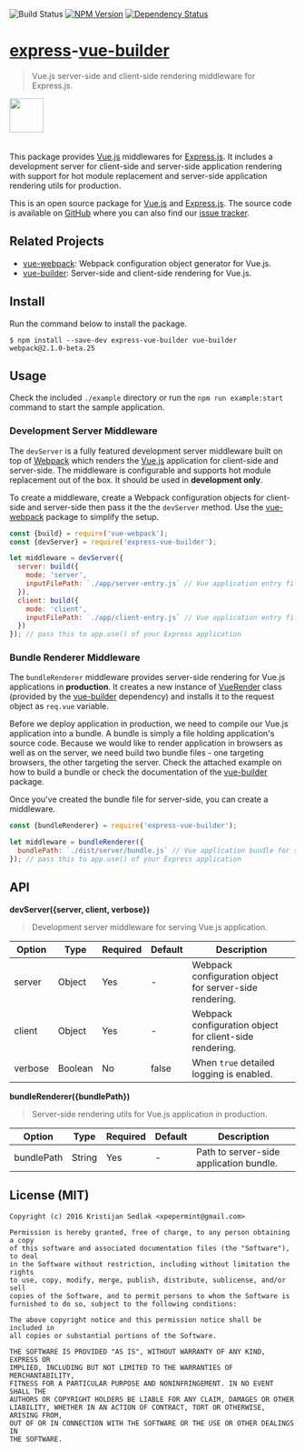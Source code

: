 ![Build Status](https://travis-ci.org/xpepermint/express-vue-builder.svg?branch=master)&nbsp;[![NPM Version](https://badge.fury.io/js/express-vue-builder.svg)](https://badge.fury.io/js/express-vue-builder)&nbsp;[![Dependency Status](https://gemnasium.com/xpepermint/express-vue-builder.svg)](https://gemnasium.com/xpepermint/express-vue-builder)

# [express](http://expressjs.com)-[vue-builder](https://github.com/xpepermint/vue-builder)

> Vue.js server-side and client-side rendering middleware for Express.js.

<img src="logo.png" height="60" style="margin-bottom: 20px" />

This package provides [Vue.js](http://vuejs.org) middlewares for [Express.js](http://expressjs.com). It includes a development server for client-side and server-side application rendering with support for hot module replacement and server-side application rendering utils for production.

This is an open source package for [Vue.js](http://vuejs.org/) and [Express.js](http://expressjs.com). The source code is available on [GitHub](https://github.com/xpepermint/express-vue-builder) where you can also find our [issue tracker](https://github.com/xpepermint/express-vue-builder/issues).

## Related Projects

* [vue-webpack](https://github.com/xpepermint/vue-webpack): Webpack configuration object generator for Vue.js.
* [vue-builder](https://github.com/xpepermint/vue-builder): Server-side and client-side rendering for Vue.js.

## Install

Run the command below to install the package.

```
$ npm install --save-dev express-vue-builder vue-builder webpack@2.1.0-beta.25
```

## Usage

Check the included `./example` directory or run the `npm run example:start` command to start the sample application.

### Development Server Middleware

The `devServer` is a fully featured development server middleware built on top of [Webpack](http://webpack.github.io) which renders the [Vue.js](http://vuejs.org) application for client-side and server-side. The middleware is configurable and supports hot module replacement out of the box. It should be used in **development only**.

To create a middleware, create a Webpack configuration objects for client-side and server-side then pass it the the `devServer` method. Use the [vue-webpack](https://github.com/xpepermint/vue-webpack) package to simplify the setup.

```js
const {build} = require('vue-webpack');
const {devServer} = require('express-vue-builder');

let middleware = devServer({
  server: build({
    mode: 'server',
    inputFilePath: `./app/server-entry.js` // Vue application entry file for server-side
  }),
  client: build({
    mode: 'client',
    inputFilePath: `./app/client-entry.js` // Vue application entry file for client-side
  })
}); // pass this to app.use() of your Express application
```

### Bundle Renderer Middleware

The `bundleRenderer` middleware provides server-side rendering for Vue.js applications in **production**. It creates a new instance of [VueRender](https://github.com/xpepermint/vue-builder#api) class (provided by the [vue-builder](https://github.com/xpepermint/express-vue-builder) dependency) and installs it to the request object as `req.vue` variable.

Before we deploy application in production, we need to compile our Vue.js application into a bundle. A bundle is simply a file holding application's source code. Because we would like to render application in browsers as well as on the server, we need build two bundle files - one targeting browsers, the other targeting the server. Check the attached example on how to build a bundle or check the documentation of the [vue-builder](https://github.com/xpepermint/express-vue-builder) package.

Once you've created the bundle file for server-side, you can create a middleware.

```js
const {bundleRenderer} = require('express-vue-builder');

let middleware = bundleRenderer({
  bundlePath: `./dist/server/bundle.js` // Vue application bundle for server-side
}); // pass this to app.use() of your Express application
```

## API

**devServer({server, client, verbose})**

> Development server middleware for serving Vue.js application.

| Option | Type | Required | Default | Description
|--------|------|----------|---------|------------
| server | Object | Yes | - | Webpack configuration object for server-side rendering.
| client | Object | Yes | - | Webpack configuration object for client-side rendering.
| verbose | Boolean | No | false | When `true` detailed logging is enabled.

**bundleRenderer({bundlePath})**

> Server-side rendering utils for Vue.js application in production.

| Option | Type | Required | Default | Description
|--------|------|----------|---------|------------
| bundlePath | String | Yes | - | Path to server-side application bundle.

## License (MIT)

```
Copyright (c) 2016 Kristijan Sedlak <xpepermint@gmail.com>

Permission is hereby granted, free of charge, to any person obtaining a copy
of this software and associated documentation files (the "Software"), to deal
in the Software without restriction, including without limitation the rights
to use, copy, modify, merge, publish, distribute, sublicense, and/or sell
copies of the Software, and to permit persons to whom the Software is
furnished to do so, subject to the following conditions:

The above copyright notice and this permission notice shall be included in
all copies or substantial portions of the Software.

THE SOFTWARE IS PROVIDED "AS IS", WITHOUT WARRANTY OF ANY KIND, EXPRESS OR
IMPLIED, INCLUDING BUT NOT LIMITED TO THE WARRANTIES OF MERCHANTABILITY,
FITNESS FOR A PARTICULAR PURPOSE AND NONINFRINGEMENT. IN NO EVENT SHALL THE
AUTHORS OR COPYRIGHT HOLDERS BE LIABLE FOR ANY CLAIM, DAMAGES OR OTHER
LIABILITY, WHETHER IN AN ACTION OF CONTRACT, TORT OR OTHERWISE, ARISING FROM,
OUT OF OR IN CONNECTION WITH THE SOFTWARE OR THE USE OR OTHER DEALINGS IN
THE SOFTWARE.
```
